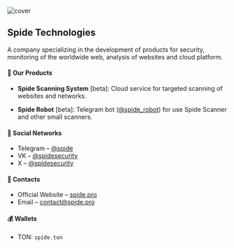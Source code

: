 ![cover](https://github.com/spidesecurity/.github/blob/main/github-cover.png?raw=true)

## Spide Technologies

A company specializing in the development of products for security, monitoring of the worldwide web, analysis of websites and cloud platform.

#### :gem: Our Products

- **Spide Scanning System** [beta]: Cloud service for targeted scanning of websites and networks.
  
- **Spide Robot** [beta]: Telegram bot ([@spide_robot](https://t.me/spide_robot?start=github)) for use Spide Scanner and other small scanners.

#### :link: Social Networks

- Telegram – [@spide](https://t.me/spide)
- VK – [@spidesecurity](https://vk.com/spidesecurity)
- X – [@spidesecurity](https://twitter.com/spidesecurity)

#### :link: Contacts

- Official Website – [spide.pro](https://spide.pro?utm_source=github)
- Email – [contact@spide.pro](mailto:contact@spide.pro)

#### :moneybag: Wallets

- TON: `spide.ton`
